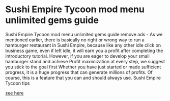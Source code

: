 # Sushi Empire Tycoon mod menu unlimited gems guide

Sushi Empire Tycoon mod menu unlimited gems guide remove ads - As we mentioned earlier, there is basically no right or wrong way to run a hamburger restaurant in Sushi Empire, because like any other idle click on business game, even if left idle, it will earn you a profit after completing the introductory tutorial. However, if you are eager to develop your small hamburger stand and achieve Profit maximization at every step, we suggest you stick to the goal first Whether you have just started or made sufficient progress, it is a huge progress that can generate millions of profits. Of course, this is a feature that you can and should always use. Sushi Empire Tycoon tips

[see here](https://axegomod.top/sushi-empire-tycoon/)
